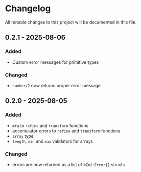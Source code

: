 # Changelog

All notable changes to this project will be documented in this file.

## 0.2.1 - 2025-08-06

### Added

- Custom error messages for primitive types

### Changed

- `number/2` now returns proper error message

## 0.2.0 - 2025-08-05

### Added

- `mfa` to `refine` and `transform` functions
- accumulator errors to `refine` and `transform` functions
- `array` type
- `length`, `min` and `max` validators for arrays

### Changed

- errors are now returned as a list of `%Zoi.Error{}` structs
